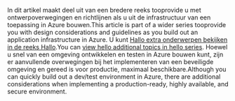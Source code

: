 <span data-ttu-id="cd1a6-101">In dit artikel maakt deel uit van een bredere reeks tooprovide u met ontwerpoverwegingen en richtlijnen als u uit de infrastructuur van een toepassing in Azure bouwen.</span><span class="sxs-lookup"><span data-stu-id="cd1a6-101">This article is part of a wider series tooprovide you with design considerations and guidelines as you build out an application infrastructure in Azure.</span></span> <span data-ttu-id="cd1a6-102">U kunt [Hallo extra onderwerpen bekijken in de reeks Hallo](#next-steps).</span><span class="sxs-lookup"><span data-stu-id="cd1a6-102">You can [view hello additional topics in hello series](#next-steps).</span></span> <span data-ttu-id="cd1a6-103">Hoewel u snel van een omgeving ontwikkelen en testen in Azure bouwen kunt, zijn er aanvullende overwegingen bij het implementeren van een beveiligde omgeving en gereed is voor productie, maximaal beschikbare.</span><span class="sxs-lookup"><span data-stu-id="cd1a6-103">Although you can quickly build out a dev/test environment in Azure, there are additional considerations when implementing a production-ready, highly available, and secure environment.</span></span>

